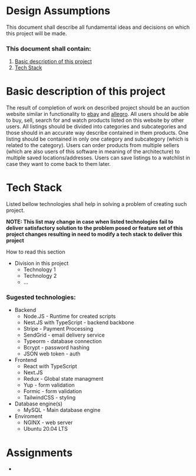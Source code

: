 # Design Assumptions

This document shall describe all fundamental ideas and decisions on which this project will be made.

### This document shall contain:

1. [Basic description of this project](#Basic-description-of-this-project)
2. [Tech Stack](#Tech-Stack)

# Basic description of this project

The result of completion of work on described project should be an auction website similar in functionality to [ebay](https://ebay.com) and [allegro](https://allegro.pl). All users should be able to buy, sell, search for and watch products listed on this website by other users. All listings should be divided into categories and subcategories and those should in an accurate way describe contained in them products. One listing should be contained in only one category and subcategory (which is related to the category). Users can order products from multiple sellers (which are also users of this software in meaning of the architecture) to multiple saved locations/addresses. Users can save listings to a watchlist in case they want to come back to them later.

# Tech Stack

Listed bellow technologies shall help in solving a problem of creating such project.

**NOTE: This list may change in case when listed technologies fail to deliver satisfactory solution to the problem posed or feature set of this project changes resulting in need to modify a tech stack to deliver this project**

How to read this section
- Division in this project
    - Technology 1
    - Technology 2
    - ...

### Sugested technologies:

- Backend
    - Node.JS - Runtime for created scripts
    - Nest.JS with TypeScript - backend backbone
    - Stripe - Payment Processing
    - SendGrid - email delivery service
    - Typeorm - database connection
    - Bcrypt - password hashing
    - JSON web token - auth
- Frontend
    - React with TypeScript
    - Next.JS
    - Redux - Global state managment
    - Yup - form validation
    - Formic - form validation
    - TailwindCSS - styling
- Database engine(s)
    - MySQL - Main database engine
- Enviroment
    - NGINX - web server
    - Ubuntu 20.04 LTS

# Assignments

- 
